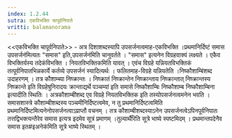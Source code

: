 ```yaml
---
index: 1.2.44
sutra: एकविभक्ति चापूर्वनिपाते
vritti: balamanorama
---
```


<<एकविभक्ति चापूर्वनिपाते>> - अत्र दिशाशब्दस्यापि उपसर्जनत्वमाह-एकविभक्ति ।प्रथमानिर्दिष्टं समास उपसर्जन॑मित्यतः "समास" इति,उपसर्जन॑मिति चानुवर्तते । "समास" इत्यनेन विग्रहवाक्यं लक्ष्यते । एकैव विभक्तिर्यस्य तदेकंविभक्ति । नियतविभक्तिकमिति यावत् । एवंच विग्रहे यन्नियतविभक्तिकं तत्पूर्वनिपातभिन्नकार्ये कर्तव्ये उपसर्जनं स्यादित्यर्थः । फलितमाह-विग्रहे यन्नियतेति ।निष्कौशाम्बि॑शब्द उदाहरणम् । तत्र कौशाम्ब्या निष्क्रान्तः । निष्क्रातं निष्क्रान्तेन निष्क्रान्ताय निष्क्रान्तात् निष्क्रान्तस्य निष्क्रान्ते इति विग्रहेषुनिरादयः क्रान्ताद्यर्थे पञ्चम्या॑ इति समासे निष्कौशाम्बिः निष्कौशाम्ब निष्कौशाम्बिना इत्यादीति स्थितिः । अत्रकौशाम्बी॑शब्द एव विग्रहे नियतविभक्तिक इति तस्योपसर्जनत्वमनेन भवति । समासशास्त्रे कौशाम्बीशब्दस्य पञ्चमीनिर्दिष्टत्वमेव, न तु प्रथमानिर्दिष्टत्वमिति प्रथमानिर्दिष्टमित्यनेनोपसर्जनत्वाऽप्राप्तौ वचनम् । तत्र कौशाम्बीशब्दस्याऽनेन उपसर्जनत्वेऽपिनपूर्वनिपातः तत्तद्विभक्त्यन्तैरेव समास इत्यत्र इदमेव सूत्रं प्रमाणम् ।तुल्यार्थै॑रिति सूत्रे भाष्ये स्पष्टमिदम् । प्रथमान्तपदेनैव समास इत#इअनेक॑मिति सूत्रे भाष्ये स्थितम् ।